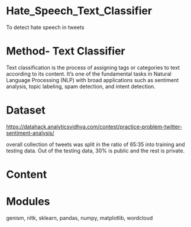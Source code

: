 # Hate_Speech_Text_Classifier
To detect hate speech in tweets

# Method- Text Classifier

Text classification is the process of assigning tags or categories to text according to its content. It’s one of the fundamental tasks in Natural Language Processing (NLP) with broad applications such as sentiment analysis, topic labeling, spam detection, and intent detection.
# Dataset

https://datahack.analyticsvidhya.com/contest/practice-problem-twitter-sentiment-analysis/

overall collection of tweets was split in the ratio of 65:35 into training and testing data. Out of the testing data, 30% is public and the rest is private.

# Content

# Modules

genism, nltk, sklearn, pandas, numpy, matplotlib, wordcloud
